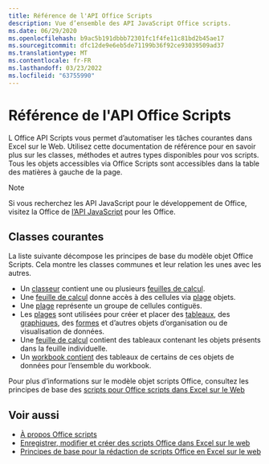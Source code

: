 ```yaml
---
title: Référence de l'API Office Scripts
description: Vue d’ensemble des API JavaScript Office scripts.
ms.date: 06/29/2020
ms.openlocfilehash: b9ac5b191dbbb72301fc1f4fe11c81bd2b45ae17
ms.sourcegitcommit: dfc12de9e6eb5de71199b36f92ce93039509ad37
ms.translationtype: MT
ms.contentlocale: fr-FR
ms.lasthandoff: 03/23/2022
ms.locfileid: "63755990"
---
```

# <a name="office-scripts-api-reference"></a>Référence de l'API Office Scripts

L Office API Scripts vous permet d’automatiser les tâches courantes dans Excel sur le Web. Utilisez cette documentation de référence pour en savoir plus sur les classes, méthodes et autres types disponibles pour vos scripts. Tous les objets accessibles via Office Scripts sont accessibles dans la table des matières à gauche de la page.

> [!NOTE]
> Si vous recherchez les API JavaScript pour le développement de Office, visitez la Office de [l’API JavaScript](/javascript/api/overview?view=excel-js-preview&preserve-view=true) pour les Office.

## <a name="common-classes"></a>Classes courantes

La liste suivante décompose les principes de base du modèle objet Office Scripts. Cela montre les classes communes et leur relation les unes avec les autres.

- Un [classeur](/javascript/api/office-scripts/excelscript/excelscript.workbook) contient une ou plusieurs [feuilles de calcul](/javascript/api/office-scripts/excelscript/excelscript.worksheet).
- Une [feuille de calcul](/javascript/api/office-scripts/excelscript/excelscript.worksheet) donne accès à des cellules via [plage](/javascript/api/office-scripts/excelscript/excelscript.range) objets.
- Une [plage](/javascript/api/office-scripts/excelscript/excelscript.range) représente un groupe de cellules contiguës.
- Les [plages](/javascript/api/office-scripts/excelscript/excelscript.range) sont utilisées pour créer et placer des [tableaux](/javascript/api/office-scripts/excelscript/excelscript.table), des [graphiques](/javascript/api/office-scripts/excelscript/excelscript.chart), des [formes](/javascript/api/office-scripts/excelscript/excelscript.shape) et d’autres objets d’organisation ou de visualisation de données.
- Une [feuille de calcul](/javascript/api/office-scripts/excelscript/excelscript.worksheet) contient des tableaux contenant les objets présents dans la feuille individuelle.
- Un [workbook contient](/javascript/api/office-scripts/excelscript/excelscript.workbook) des tableaux de certains de ces objets de données pour l’ensemble du workbook.

Pour plus d’informations sur le modèle objet scripts Office, consultez les principes de base des [scripts pour Office scripts dans Excel sur le Web](/office/dev/scripts/develop/scripting-fundamentals)

## <a name="see-also"></a>Voir aussi

- [À propos Office scripts](/office/dev/scripts/overview/excel)
- [Enregistrer, modifier et créer des scripts Office dans Excel sur le web](/office/dev/scripts/tutorials/excel-tutorial)
- [Principes de base pour la rédaction de scripts Office en Excel sur le web](/office/dev/scripts/develop/scripting-fundamentals)
